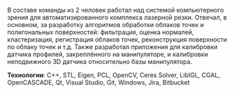В составе команды из 2 человек работал над системой компьютерного зрения для автоматизированного комплекса лазерной резки. Отвечал, в основном, за разработку алгоритмов обработки облаков точек и полигональных поверхностей: фильтрация, оценка нормалей, кластеризация, регистрация облаков точек, реконструкция поверхности по облаку точек и т.д. Также разработал приложения для калибровки датчика профилей, закреплённого на манипуляторе, и калибровки неподвижного 3D датчика относительно базы манипулятора.

**Технологии**: C++, STL, Eigen, PCL, OpenCV, Ceres Solver, LibIGL, CGAL, OpenCASCADE, Qt, Visual Studio, Git, Windows, Jira, Bitbucket
